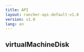 ```yaml
---
title: API
layout: rancher-api-default-v1.0
version: v1.0
lang: en
---
```


## virtualMachineDisk





